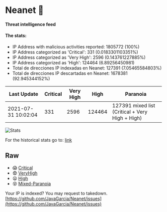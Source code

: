 # Neanet :hocho:
#### Threat intelligence feed
#### The stats:

- IP Address with malicious activities reported: 1805772 (100%)
- IP Address categorized as 'Critical':  331 (0.0183301103351%)
- IP Address categorized as 'Very High':  2596 (0.143761227885%)
- IP Address categorized as 'High':  124464 (6.89256450981)
- Total de direcciones IP indexadas en Neanet:  127391 (7.05465584803%)
- Total de direcciones IP descartadas en Neanet:  1678381 (92.945344152%)

| Last Update | Critical | Very High | High | Paranoia |
| --- | --- | --- | --- | --- |
| 2021-07-31 10:02:04 | 331 | 2596 | 124464 | 127391 mixed list (Critical + Very High + High)|

![Stats](https://docs.google.com/spreadsheets/d/e/2PACX-1vSnaNMIXVabIpDJjufMlzH7poXnshF3mgd8Is1g9ytUEzVsP5my4Trn8f-xkoLLQ38xpL3HtmUexLo6/pubchart?oid=501124687&format=image)

For the historical stats go to: [link](/stats.csv)
## Raw
- :scream: [Critical](https://raw.githubusercontent.com/JavaGarcia/Neanet/master/blacklists/neanet_critical.txt)
- :fearful: [VeryHigh](https://raw.githubusercontent.com/JavaGarcia/Neanet/master/blacklists/neanet_veryHigh.txtt)
- :frowning: [High](https://raw.githubusercontent.com/JavaGarcia/Neanet/master/blacklists/neanet_high.txt)
- :dizzy_face: [Mixed-Paranoia](https://raw.githubusercontent.com/JavaGarcia/Neanet/master/blacklists/neanet_all.txt)


Your IP is indexed? You may request to takedown. [https://github.com/JavaGarcia/Neanet/issues](https://github.com/JavaGarcia/Neanet/issues)










































































































































































































































































































































































































































































































































































































































































































































































































































































































































































































































































































































































































































































































































































































































































































































































































































































































































































































































































































































































































































































































































































































































































































































































































































































































































































































































































































































































































































































































































































































































































































































































































































































































































































































































































































































































































































































































































































































































































































































































































































































































































































































































































































































































































































































































































































































































































































































































































































































































































































































































































































































































































































































































































































































































































































































































































































































































































































































































































































































































































































































































































































































































































































































































































































































































































































































































































































































































































































































































































































































































































































































































































































































































































































































































































































































































































































































































































































































































































































































































































































































































